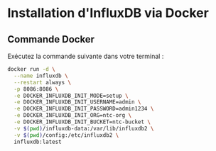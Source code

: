 # Installation d'InfluxDB via Docker

## Commande Docker

Exécutez la commande suivante dans votre terminal :

```bash
docker run -d \
  --name influxdb \
  --restart always \
  -p 8086:8086 \
  -e DOCKER_INFLUXDB_INIT_MODE=setup \
  -e DOCKER_INFLUXDB_INIT_USERNAME=admin \
  -e DOCKER_INFLUXDB_INIT_PASSWORD=admin1234 \
  -e DOCKER_INFLUXDB_INIT_ORG=ntc-org \
  -e DOCKER_INFLUXDB_INIT_BUCKET=ntc-bucket \
  -v $(pwd)/influxdb-data:/var/lib/influxdb2 \
  -v $(pwd)/config:/etc/influxdb2 \
  influxdb:latest

```

